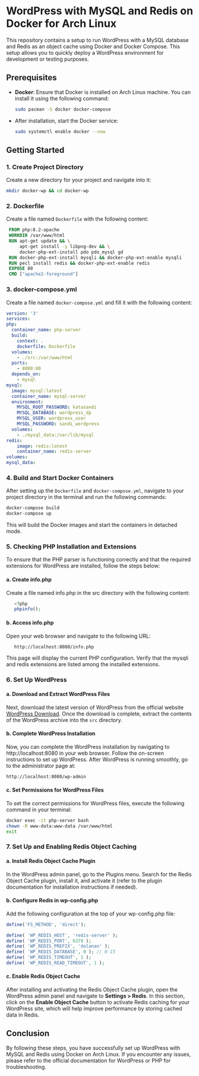 # WordPress with MySQL and Redis on Docker for Arch Linux

This repository contains a setup to run WordPress with a MySQL database and Redis as an object cache using Docker and Docker Compose. This setup allows you to quickly deploy a WordPress environment for development or testing purposes.

## Prerequisites

- **Docker**: Ensure that Docker is installed on Arch Linux machine. You can install it using the following command:

   ```bash
   sudo pacman -S docker docker-compose
   ```

- After installation, start the Docker service:

  ```bash
  sudo systemctl enable docker --now
  ```

## Getting Started

  ### 1. Create Project Directory
   Create a new directory for your project and navigate into it:
   ```bash
   mkdir docker-wp && cd docker-wp
   ```
  ### 2. Dockerfile

  Create a file named `Dockerfile` with the following content:

   ```dockerfile
    FROM php:8.2-apache
    WORKDIR /var/www/html
    RUN apt-get update && \
        apt-get install -y libpng-dev && \
        docker-php-ext-install pdo pdo_mysql gd
    RUN docker-php-ext-install mysqli && docker-php-ext-enable mysqli
    RUN pecl install redis && docker-php-ext-enable redis
    EXPOSE 80
    CMD ["apache2-foreground"]
   ```
  ### 3. docker-compose.yml

  Create a file named `docker-compose.yml` and fill it with the following content:
  
  ```docker-compose.yml
version: '3'
services:
  php:
    container_name: php-server
    build:
      context: .
      dockerfile: Dockerfile
    volumes:
      - ./src:/var/www/html
    ports:
      - 8080:80
    depends_on:
      - mysql
  mysql:
    image: mysql:latest
    container_name: mysql-server
    environment:
      MYSQL_ROOT_PASSWORD: katasandi
      MYSQL_DATABASE: wordpress_dp
      MYSQL_USER: wordpress_user
      MYSQL_PASSWORD: sandi_wordpress
    volumes:
      - ./mysql_data:/var/lib/mysql
  redis:
      image: redis:latest
      container_name: redis-server
volumes:
  mysql_data:
  ```

   ### 4. Build and Start Docker Containers

   After setting up the `Dockerfile` and `docker-compose.yml`, navigate to your project directory in the terminal and run the following commands:

   ```bash
   docker-compose build
   docker-compose up 
   ```

   This will build the Docker images and start the containers in detached mode.
   
   ### 5. Checking PHP Installation and Extensions

   To ensure that the PHP parser is functioning correctly and that the required extensions for WordPress are installed, follow the steps below:

   #### a. Create info.php

   Create a file named info.php in the src directory with the following content:

   ```php
      <?php
      phpinfo();
   ```

   #### b. Access info.php

   Open your web browser and navigate to the following URL:

   ```bash
      http://localhost:8080/info.php
   ```

   This page will display the current PHP configuration. Verify that the mysqli and redis extensions are listed among the installed extensions.
   
   ### 6. Set Up WordPress

   #### a. Download and Extract WordPress Files

   Next, download the latest version of WordPress from the official website [WordPress Download](https://wordpress.org/download/).
   Once the download is complete, extract the contents of the WordPress archive into the `src` directory. 

   #### b. Complete WordPress Installation

   Now, you can complete the WordPress installation by navigating to http://localhost:8080 in your web browser. Follow the on-screen instructions to set up WordPress.
   After WordPress is running smoothly, go to the administrator page at:

   ```bash
   http://localhost:8080/wp-admin
   ```

   #### c. Set Permissions for WordPress Files

   To set the correct permissions for WordPress files, execute the following command in your terminal:

   ```bash
   docker exec -it php-server bash
   chown -R www-data:www-data /var/www/html
   exit
   ```

   ### 7. Set Up and Enabling Redis Object Caching 
   #### a. Install Redis Object Cache Plugin

   In the WordPress admin panel, go to the Plugins menu.
   Search for the Redis Object Cache plugin, install it, and activate it (refer to the plugin documentation for installation instructions if needed).

   #### b. Configure Redis in wp-config.php

   Add the following configuration at the top of your wp-config.php file:

   ```php
   define('FS_METHOD', 'direct');

   define( 'WP_REDIS_HOST', 'redis-server' );
   define( 'WP_REDIS_PORT', 6379 );
   define( 'WP_REDIS_PREFIX', 'dolanan' );
   define( 'WP_REDIS_DATABASE', 0 ); // 0-15
   define( 'WP_REDIS_TIMEOUT', 1 );
   define( 'WP_REDIS_READ_TIMEOUT', 1 );
   ```

   #### c. Enable Redis Object Cache

   After installing and activating the Redis Object Cache plugin, open the WordPress admin panel and navigate to **Settings > Redis**. In this section, click on the **Enable Object Cache** button to activate Redis    caching for your WordPress site, which will help improve performance by storing cached data in Redis.

## Conclusion

By following these steps, you have successfully set up WordPress with MySQL and Redis using Docker on Arch Linux. If you encounter any issues, please refer to the official documentation for WordPress or PHP for troubleshooting.
